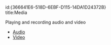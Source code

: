 id:{366641E6-518D-6EBF-D115-14DA1D24372B}  
title:Media  

Playing and recording audio and video

-  [Audio](/recipes/android/media/audio)
-  [Video](/recipes/android/media/video)